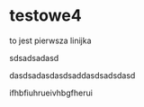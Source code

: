 # testowe4

to jest pierwsza linijka

sdsadsadasd


dasdsadasdasdsaddasdsadsdasd

ifhbfiuhrueivhbgfherui
